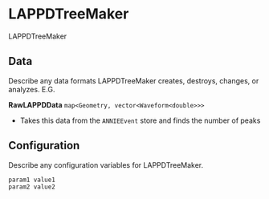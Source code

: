 # LAPPDTreeMaker

LAPPDTreeMaker

## Data

Describe any data formats LAPPDTreeMaker creates, destroys, changes, or analyzes. E.G.

**RawLAPPDData** `map<Geometry, vector<Waveform<double>>>`
* Takes this data from the `ANNIEEvent` store and finds the number of peaks


## Configuration

Describe any configuration variables for LAPPDTreeMaker.

```
param1 value1
param2 value2
```
